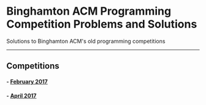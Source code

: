 # Binghamton ACM Programming Competition Problems and Solutions

Solutions to Binghamton ACM's old programming competitions

---

## Competitions

#### - [February 2017](./2017-02-28/README.md)

#### - [April 2017](./2017-04-25/README.md)
